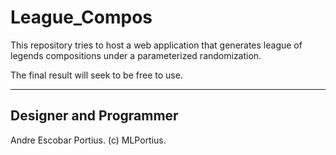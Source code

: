 # League_Compos

This repository tries to host a web application that generates league of legends compositions under a parameterized randomization.

The final result will seek to be free to use.


------------------------------------
Designer and Programmer
------------------------------------
Andre Escobar Portius.
(c) MLPortius.
